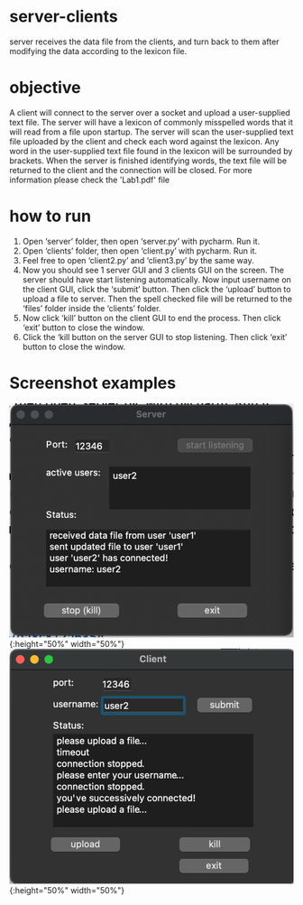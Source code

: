 # server-clients
 server receives the data file from the clients, and turn back to them after modifying the data according to the lexicon file.
# objective
 A client will connect to the server over a socket and upload a user-supplied text file. The server will have a lexicon of commonly misspelled words that it will read from a file upon startup. The server will scan the user-supplied text file uploaded by the client and check each word against the lexicon. Any word in the user-supplied text file found in the lexicon will be surrounded by brackets. When the server is finished identifying words, the text file will be returned to the client and the connection will be closed.
 For more information please check the 'Lab1.pdf' file
# how to run
1.	Open ‘server’ folder, then open ‘server.py’ with pycharm. Run it.
2.	Open ‘clients’ folder, then open ‘client.py’ with pycharm. Run it. 
3.	Feel free to open ‘client2.py’ and ‘client3.py’ by the same way.
4.	Now you should see 1 server GUI and 3 clients GUI on the screen. The server should have start listening automatically. Now input username on the client GUI, click the ‘submit’ button. Then click the ‘upload’ button to upload a file to server. Then the spell checked file will be returned to the ‘files’ folder inside the ‘clients’ folder.
5.	Now click ‘kill’ button on the client GUI to end the process. Then click ‘exit’ button to close the window.
6.	Click the ‘kill button on the server GUI to stop listening. Then click ‘exit’ button to close the window.

# Screenshot examples
![alt text](https://github.com/Holipori/server-clients/blob/main/images/server.png?raw=true){:height="50%" width="50%"}
![alt text](https://github.com/Holipori/server-clients/blob/main/images/client.png?raw=true){:height="50%" width="50%"}
